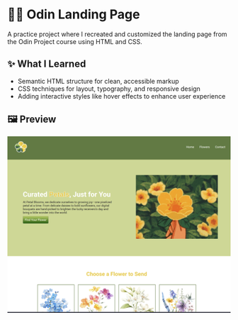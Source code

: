 # 🧙‍♂️ Odin Landing Page

A practice project where I recreated and customized the landing page from the Odin Project course using HTML and CSS.

## ✨ What I Learned
- Semantic HTML structure for clean, accessible markup  
- CSS techniques for layout, typography, and responsive design  
- Adding interactive styles like hover effects to enhance user experience  

## 🖼️ Preview

![Screenshot](./img/odin-landing-page.png)
